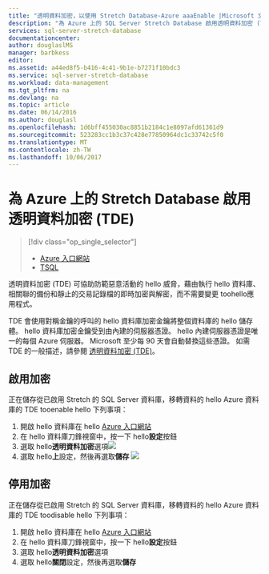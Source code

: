 ```yaml
---
title: "透明資料加密，以使用 Stretch Database-Azure aaaEnable |Microsoft 文件"
description: "為 Azure 上的 SQL Server Stretch Database 啟用透明資料加密 (TDE)"
services: sql-server-stretch-database
documentationcenter: 
author: douglaslMS
manager: barbkess
editor: 
ms.assetid: a44ed8f5-b416-4c41-9b1e-b7271f10bdc3
ms.service: sql-server-stretch-database
ms.workload: data-management
ms.tgt_pltfrm: na
ms.devlang: na
ms.topic: article
ms.date: 06/14/2016
ms.author: douglasl
ms.openlocfilehash: 1d6bff455030ac8851b2184c1e8097afd61361d9
ms.sourcegitcommit: 523283cc1b3c37c428e77850964dc1c33742c5f0
ms.translationtype: MT
ms.contentlocale: zh-TW
ms.lasthandoff: 10/06/2017
---
```

# <a name="enable-transparent-data-encryption-tde-for-stretch-database-on-azure"></a>為 Azure 上的 Stretch Database 啟用透明資料加密 (TDE)
> [!div class="op_single_selector"]
> * [Azure 入口網站](sql-server-stretch-database-encryption-tde.md)
> * [TSQL](sql-server-stretch-database-tde-tsql.md)
>
>

透明資料加密 (TDE) 可協助防範惡意活動的 hello 威脅，藉由執行 hello 資料庫、 相關聯的備份和靜止的交易記錄檔的即時加密與解密，而不需要變更 toohello應用程式。

TDE 會使用對稱金鑰的呼叫的 hello 資料庫加密金鑰將整個資料庫的 hello 儲存體。 hello 資料庫加密金鑰受到由內建的伺服器憑證。 hello 內建伺服器憑證是唯一的每個 Azure 伺服器。 Microsoft 至少每 90 天會自動替換這些憑證。 如需 TDE 的一般描述，請參閱 [透明資料加密 (TDE)]。

## <a name="enabling-encryption"></a>啟用加密
正在儲存從已啟用 Stretch 的 SQL Server 資料庫，移轉資料的 hello Azure 資料庫的 TDE tooenable hello 下列事項：

1. 開啟 hello 資料庫在 hello [Azure 入口網站](https://portal.azure.com)
2. 在 hello 資料庫刀鋒視窗中，按一下 hello**設定**按鈕
3. 選取 hello**透明資料加密**選項![][1]
4. 選取 hello**上**設定，然後再選取**儲存**
   ![][2]

## <a name="disabling-encryption"></a>停用加密
正在儲存從已啟用 Stretch 的 SQL Server 資料庫，移轉資料的 hello Azure 資料庫的 TDE toodisable hello 下列事項：

1. 開啟 hello 資料庫在 hello [Azure 入口網站](https://portal.azure.com)
2. 在 hello 資料庫刀鋒視窗中，按一下 hello**設定**按鈕
3. 選取 hello**透明資料加密**選項
4. 選取 hello**關閉**設定，然後再選取**儲存**

<!--Anchors-->
[透明資料加密 (TDE)]: https://msdn.microsoft.com/library/bb934049.aspx


<!--Image references-->
[1]: ./media/sql-server-stretch-database-encryption-tde/stretchtde1.png
[2]: ./media/sql-server-stretch-database-encryption-tde/stretchtde2.png


<!--Link references-->
